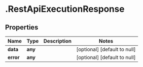 # .RestApiExecutionResponse

## Properties
Name | Type | Description | Notes
------------ | ------------- | ------------- | -------------
**data** | **any** |  | [optional] [default to null]
**error** | **any** |  | [optional] [default to null]



